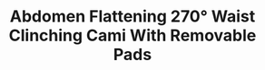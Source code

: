 ---
layout: product
title: Abdomen Flattening 270° Waist Clinching Cami With Removable Pads
price: '38.00'
product_image: /shaping-lingerie/3012-front.png
product_image_hover: /shaping-lingerie/3012-back.png
categories: [Tummy & Waist,Bodysuit Shaper]
---
